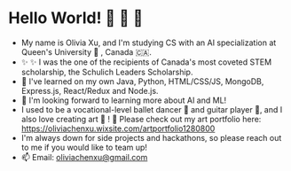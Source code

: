 # Hello World! 👋 👋 👋

- My name is Olivia Xu, and I'm studying CS with an AI specialization at Queen's University 👑 , Canada :canada:. 
- :sparkles: :sparkles: I was the one of the recipients of Canada's most coveted STEM scholarship, the Schulich Leaders Scholarship.
- 🔭 I've learned on my own Java, Python, HTML/CSS/JS, MongoDB, Express.js, React/Redux and Node.js.
- 🧠 I'm looking forward to learning more about AI and ML!
- I used to be a vocational-level ballet dancer :dancer: and guitar player 🎸, and I also love creating art 🎨 ! 
  📎 Please check out my art portfolio here: https://oliviachenxu.wixsite.com/artportfolio1280800
- I'm always down for side projects and hackathons, so please reach out to me if you would like to team up!
- 📫 Email: oliviachenxu@gmail.com
<!--
**Olivia-Chen-Xu/Olivia-Chen-Xu** is a ✨ _special_ ✨ repository because its `README.md` (this file) appears on your GitHub profile.

Here are some ideas to get you started:

- 🔭 I’m currently working on ...
- 🌱 I’m currently learning ...
- 👯 I’m looking to collaborate on ...
- 🤔 I’m looking for help with ...
- 💬 Ask me about ...
- 📫 How to reach me: ...
- 😄 Pronouns: ...
- ⚡ Fun fact: ...
-->
